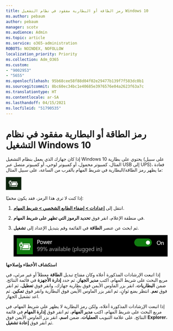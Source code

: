 ```yaml
---
title: رمز الطاقة أو البطارية مفقود في نظام التشغيل Windows 10
ms.author: pebaum
author: pebaum
manager: scotv
ms.audience: Admin
ms.topic: article
ms.service: o365-administration
ROBOTS: NOINDEX, NOFOLLOW
localization_priority: Priority
ms.collection: Adm_O365
ms.custom:
- "9002953"
- "5655"
ms.openlocfilehash: 95b68cee58f88d04f02e29477b139f7f583dc0b1
ms.sourcegitcommit: 8bc60ec34bc1e40685e3976576e04a2623f63a7c
ms.translationtype: HT
ms.contentlocale: ar-SA
ms.lasthandoff: 04/15/2021
ms.locfileid: "51790535"
---
```

# <a name="power-or-battery-icon-missing-in-windows-10"></a>رمز الطاقة أو البطارية مفقود في نظام التشغيل Windows 10

إذا كان جهازك الذي يعمل بنظام التشغيل Windows 10 يحتوي على بطارية (على سبيل المثال، كمبيوتر محمول، أو كمبيوتر لوحي، أو كمبيوتر متصل عبر USB إلى UPS)، فعادة ما يظهر رمز الطاقة/البطارية في شريط المهام بالقرب من الساعة، على سبيل المثال:

![أيقونة البطارية](media/battery-icon.png)

إذا كنت لا ترى هذا الرمز، فقد يكون مخفيًا:

1. انتقل إلى **[إعدادات > إضفاء الطابع الشخصي > شريط المهام](ms-settings:taskbar?activationSource=GetHelp)**.

2. في منطقة الإعلام، انقر فوق **تحديد الرموز التي تظهر على شريط المهام**.

3. ثم ابحث عن عنصر **الطاقة** في القائمة وقم بتبديل الإعداد إلى **تشغيل**.

    ![إظهار أيقونه الطاقة في شريط المهام](media/power-icon-on.png)

**استكشاف الأخطاء وإصلاحها**

إذا اتبعت الإرشادات المذكورة أعلاه وكان مفتاح تبديل **الطاقة** معطلاً أو غير مرئي، في مربع البحث على شريط المهام، اكتب **مدير الجهاز**، ثم حدد **إدارة الأجهزة** في قائمة النتائج. ضمن **البطاريات**، انقر بزر الماوس الأيمن فوق بطارية جهازك، وانقر فوق **تعطيل**، ثم انقر فوق **نعم**. انتظر بضع ثوانٍ، ثم انقر بزر الماوس الأيمن فوق البطارية وانقر فوق **تمكين**. ثم اعد تشغيل الجهاز.

إذا اتبعت الإرشادات المذكورة أعلاه، ولكن رمز البطارية لا يظهر على شريط المهام، في مربع البحث على شريط المهام، اكتب **مدير المهام**، ثم انقر فوق **إدارة المهام** في قائمة النتائج. على علامة التبويب **العمليات**، ضمن **اسم**، انقر بزر الماوس الأيمن فوق **Explorer**، ثم انقر فوق **إعادة تشغيل**.
